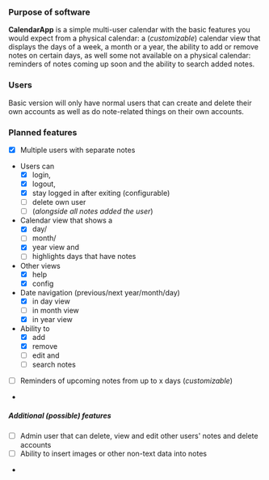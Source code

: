 ### Purpose of software
**CalendarApp** is a simple multi-user calendar with the basic features you would expect from a physical calendar: a (*customizable*) calendar view that displays the days of a week, a month or a year, the ability to add or remove notes on certain days, as well some not available on a physical calendar: reminders of notes coming up soon and the ability to search added notes.
### Users
Basic version will only have normal users that can create and delete their own accounts as well as do note-related things on their own accounts.
### Planned features
- [x] Multiple users with separate notes
- Users can
  - [x] login,
  - [x] logout,
  - [x] stay logged in after exiting (configurable)
  - [ ] delete own user
  - [ ] (*alongside all notes added the user*)
- Calendar view that shows a 
  - [x] day/
  - [ ] month/
  - [x] year view and
  - [ ] highlights days that have notes
- Other views
  - [x] help
  - [x] config
- Date navigation (previous/next year/month/day)
  - [x] in day view
  - [ ] in month view
  - [x] in year view
- Ability to 
  - [x] add
  - [x] remove
  - [ ] edit and
  - [ ] search notes
- [ ] Reminders of upcoming notes from up to x days (*customizable*)
- 
##### Additional (possible) features
- [ ] Admin user that can delete, view and edit other users' notes and delete accounts
- [ ] Ability to insert images or other non-text data into notes
- 
